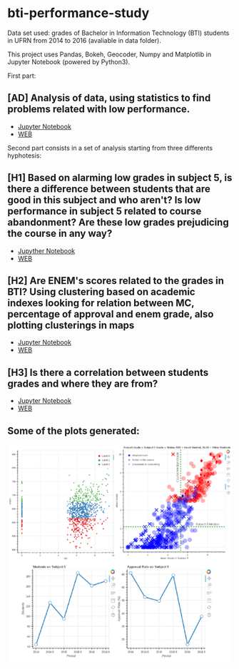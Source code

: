 # bti-performance-study

Data set used: grades of Bachelor in Information Technology (BTI) students in UFRN from 2014 to 2016 (avaliable in data folder).

This project uses Pandas, Bokeh, Geocoder, Numpy and Matplotlib in Jupyter Notebook (powered by Python3).

First part:
## [AD] Analysis of data, using statistics to find problems related with low performance.
- [Jupyter Notebook](src/notebook-1.ipynb)
- [WEB](https://pentalpha.github.io/bti-performance-study/result/notebook-1.html)

Second part consists in a set of analysis starting from three differents hyphotesis:

## [H1] Based on alarming low grades in subject 5, is there a difference between students that are good in this subject and who aren't? Is low performance in subject 5 related to course abandonment? Are these low grades prejudicing the course in any way?
- [Jupyther Notebook](src/notebook-2.ipynb)
- [WEB](https://pentalpha.github.io/bti-performance-study/result/notebook-2.html)

## [H2] Are ENEM's scores related to the grades in BTI? Using clustering based on academic indexes looking for relation between MC, percentage of approval and enem grade, also plotting clusterings in maps
- [Jupyter Notebook](src/notebook-3.ipynb)
- [WEB](https://pentalpha.github.io/bti-performance-study/result/notebook-3.html)

## [H3] Is there a correlation between students grades and where they are from? 
- [Jupyter Notebook](src/notebook-4.ipynb)
- [WEB](https://pentalpha.github.io/bti-performance-study/result/notebook-4.html)

## Some of the plots generated:

![Example Plots](result/examplePlots.png)
